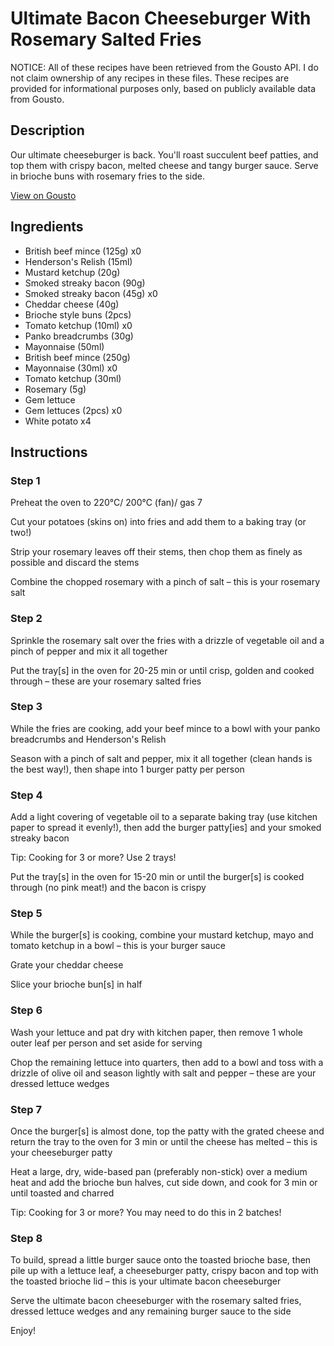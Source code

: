 # Ultimate Bacon Cheeseburger With Rosemary Salted Fries

NOTICE: All of these recipes have been retrieved from the Gousto API. I do not claim ownership of any recipes in these files. These recipes are provided for informational purposes only, based on publicly available data from Gousto.

## Description

Our ultimate cheeseburger is back. You'll roast succulent beef patties, and top them with crispy bacon, melted cheese and tangy burger sauce. Serve in brioche buns with rosemary fries to the side. 

[View on Gousto](https://www.gousto.co.uk/recipes/cookbook/ultimate-cheeseburger-with-bacon-rosemary-fries)

## Ingredients

- British beef mince (125g) x0
- Henderson's Relish (15ml)
- Mustard ketchup (20g)
- Smoked streaky bacon (90g)
- Smoked streaky bacon (45g) x0
- Cheddar cheese (40g)
- Brioche style buns (2pcs)
- Tomato ketchup (10ml) x0
- Panko breadcrumbs (30g)
- Mayonnaise (50ml)
- British beef mince (250g)
- Mayonnaise (30ml) x0
- Tomato ketchup (30ml)
- Rosemary (5g)
- Gem lettuce
- Gem lettuces (2pcs) x0
- White potato x4

## Instructions


### Step 1

Preheat the oven to 220°C/ 200°C (fan)/ gas 7

Cut your potatoes (skins on) into fries and add them to a baking tray (or two!)

Strip your rosemary leaves off their stems, then chop them as finely as possible and discard the stems

Combine the chopped rosemary with a pinch of salt – this is your rosemary salt


### Step 2

Sprinkle the rosemary salt over the fries with a drizzle of vegetable oil and a pinch of pepper and mix it all together

Put the tray[s] in the oven for 20-25 min or until crisp, golden and cooked through – these are your rosemary salted fries


### Step 3

While the fries are cooking, add your beef mince to a bowl with your panko breadcrumbs and Henderson's Relish

Season with a pinch of salt and pepper, mix it all together (clean hands is the best way!), then shape into 1 burger patty per person


### Step 4

Add a light covering of vegetable oil to a separate baking tray (use kitchen paper to spread it evenly!), then add the burger patty[ies] and your smoked streaky bacon

Tip: Cooking for 3 or more? Use 2 trays!

Put the tray[s] in the oven for 15-20 min or until the burger[s] is cooked through (no pink meat!) and the bacon is crispy


### Step 5

While the burger[s] is cooking, combine your mustard ketchup, mayo and tomato ketchup in a bowl – this is your burger sauce

Grate your cheddar cheese

Slice your brioche bun[s] in half


### Step 6

Wash your lettuce and pat dry with kitchen paper, then remove 1 whole outer leaf per person and set aside for serving

Chop the remaining lettuce into quarters, then add to a bowl and toss with a drizzle of olive oil and season lightly with salt and pepper – these are your dressed lettuce wedges


### Step 7

Once the burger[s] is almost done, top the patty with the grated cheese and return the tray to the oven for 3 min or until the cheese has melted – this is your cheeseburger patty

Heat a large, dry, wide-based pan (preferably non-stick) over a medium heat and add the brioche bun halves, cut side down, and cook for 3 min or until toasted and charred

Tip: Cooking for 3 or more? You may need to do this in 2 batches!

### Step 8

To build, spread a little burger sauce onto the toasted brioche base, then pile up with a lettuce leaf, a cheeseburger patty, crispy bacon and top with the toasted brioche lid – this is your ultimate bacon cheeseburger

Serve the ultimate bacon cheeseburger with the rosemary salted fries, dressed lettuce wedges and any remaining burger sauce to the side

Enjoy!


